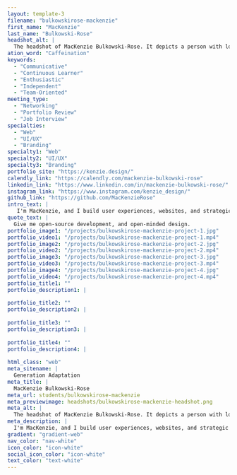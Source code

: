 ```yaml
---
layout: template-3
filename: "bulkowskirose-mackenzie" 
first_name: "MacKenzie"
last_name: "Bulkowski-Rose"
headshot_alt: |
  The headshot of MacKenzie Bulkowski-Rose. It depicts a person with long brown hair smiling with their mouth closed, and head turned upwards, with their hands on their hips.
ation_word: "Caffeination"
keywords:
  - "Communicative"
  - "Continuous Learner"
  - "Enthusiastic"
  - "Independent"
  - "Team-Oriented"
meeting_type:
  - "Networking"
  - "Portfolio Review"
  - "Job Interview"
specialties:
  - "Web"
  - "UI/UX"
  - "Branding"
specialty1: "Web"
specialty2: "UI/UX"
specialty3: "Branding"
portfolio_site: "https://kenzie.design/"
calendly_link: "https://calendly.com/mackenzie-bulkowski-rose"
linkedin_link: "https://www.linkedin.com/in/mackenzie-bulkowski-rose/"
instagram_link: "https://www.instagram.com/kenzie_design/"
github_link: "https://github.com/MacKenzieRose"
intro_text: |
   I'm MacKenzie, and I build user experiences, websites, and strategic brands that spark joy. I’m a technical creative, making visual solutions that enable accessibility and opportunity.
quote_text: |
  Give me open-source development, and open-minded design.
portfolio_image1: "/projects/bulkowskirose-mackenzie-project-1.jpg"
portfolio_video1: "/projects/bulkowskirose-mackenzie-project-1.mp4"
portfolio_image2: "/projects/bulkowskirose-mackenzie-project-2.jpg"
portfolio_video2: "/projects/bulkowskirose-mackenzie-project-2.mp4"
portfolio_image3: "/projects/bulkowskirose-mackenzie-project-3.jpg"
portfolio_video3: "/projects/bulkowskirose-mackenzie-project-3.mp4"
portfolio_image4: "/projects/bulkowskirose-mackenzie-project-4.jpg"
portfolio_video4: "/projects/bulkowskirose-mackenzie-project-4.mp4"
portfolio_title1: ""
portfolio_description1: |
  
portfolio_title2: ""
portfolio_description2: |
   
portfolio_title3: ""
portfolio_description3: |
  
portfolio_title4: ""
portfolio_description4: |
  
html_class: "web"
meta_sitename: |
  Generation Adaptation
meta_title: |
  MacKenzie Bulkowski-Rose
meta_url: students/bulkowskirose-mackenzie
meta_previewimage: headshots/bulkowskirose-mackenzie-headshot.png
meta_alt: |
  The headshot of MacKenzie Bulkowski-Rose. It depicts a person with long brown hair smiling with their mouth closed, and head turned upwards, with their hands on their hips.
meta_description: |
  I'm MacKenzie, and I build user experiences, websites, and strategic brands that spark joy. I’m a technical creative, making visual solutions that enable accessibility and opportunity.
gradient: "gradient-web"
nav_color: "nav-white"
icon_color: "icon-white"
social_icon_color: "icon-white"
text_color: "text-white"
---
```


